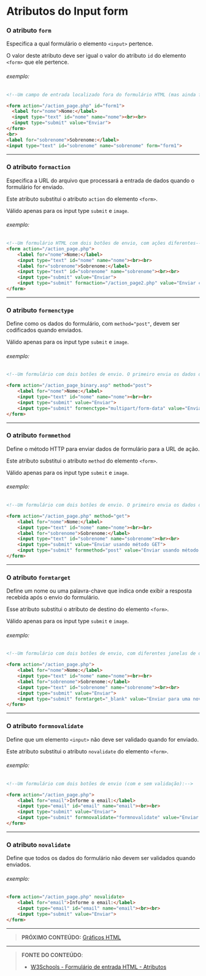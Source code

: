 # Atributos do Input form 

### O atributo `form`

Especifica a qual formulário o elemento `<input>` pertence.

O valor deste atributo deve ser igual o valor do atributo `id` do elemento `<form>` que ele pertence.

###### exemplo:

```html
<!--Um campo de entrada localizado fora do formulário HTML (mas ainda faz parte do formulário):-->

<form action="/action_page.php" id="form1">
  <label for="nome">Nome:</label>
  <input type="text" id="nome" name="nome"><br><br>
  <input type="submit" value="Enviar">
</form>
<br>
<label for="sobrenome">Sobrenome:</label>
<input type="text" id="sobrenome" name="sobrenome" form="form1">
```

----

### O atributo `formaction`

Especifica a URL do arquivo que processará a entrada de dados quando o formulário for enviado.

Este atributo substitui o atributo `action` do elemento `<form>`. 

Válido apenas para os input type `submit` e `image`.

###### exemplo:

```html
<!--Um formulário HTML com dois botões de envio, com ações diferentes-->
<form action="/action_page.php">
    <label for="nome">Nome:</label>
    <input type="text" id="nome" name="nome"><br><br>
    <label for="sobrenome">Sobrenome:</label>
    <input type="text" id="sobrenome" name="sobrenome"><br><br>
    <input type="submit" value="Enviar">
    <input type="submit" formaction="/action_page2.php" value="Enviar como ADM">
</form>
```

---

### O atributo `formenctype`

Define como os dados do formulário, com `method="post"`, devem ser codificados quando enviados.

Válido apenas para os input type `submit` e `image`.

###### exemplo:

```html
<!--Um formulário com dois botões de envio. O primeiro envia os dados do formulário com codificação padrão, o segundo envia os dados do formulário codificados como "multipart/form-data":-->

<form action="/action_page_binary.asp" method="post">
    <label for="nome">Nome:</label>
    <input type="text" id="nome" name="nome"><br><br>
    <input type="submit" value="Enviar">
    <input type="submit" formenctype="multipart/form-data" value="Enviar como Multipart/form-data">
</form>
```

----

### O atributo `formmethod`

Define o método HTTP para enviar dados de formulário para a URL de ação.

Este atributo substitui o atributo `method` do elemento `<form>`.

Válido apenas para os input type `submit` e `image`.

###### exemplo:

```html
<!--Um formulário com dois botões de envio. O primeiro envia os dados do formulário com method="get". O segundo envia os dados do formulário com method="post":-->

<form action="/action_page.php" method="get">
    <label for="nome">Nome:</label>
    <input type="text" id="nome" name="nome"><br><br>
    <label for="sobrenome">Sobrenome:</label>
    <input type="text" id="sobrenome" name="sobrenome"><br><br>
    <input type="submit" value="Enviar usando método GET">
    <input type="submit" formmethod="post" value="Enviar usando método POST">
</form>
```

---

### O atributo `formtarget`

Define um nome ou uma palavra-chave que indica onde exibir a resposta recebida após o envio do formulário.

Esse atributo substitui o atributo de destino do elemento `<form>`.

Válido apenas para os input type `submit` e `image`.

###### exemplo:

```html
<!--Um formulário com dois botões de envio, com diferentes janelas de destino:-->

<form action="/action_page.php">
    <label for="nome">Nome:</label>
    <input type="text" id="nome" name="nome"><br><br>
    <label for="sobrenome">Sobrenome:</label>
    <input type="text" id="sobrenome" name="sobrenome"><br><br>
    <input type="submit" value="Enviar">
    <input type="submit" formtarget="_blank" value="Enviar para uma nova janela">
</form>
```

---

### O atributo `formnovalidate`

Define que um elemento `<input>` não deve ser validado quando for enviado.

Este atributo substitui o atributo `novalidate` do elemento `<form>`.

###### exemplo:

```html
<!--Um formulário com dois botões de envio (com e sem validação):-->

<form action="/action_page.php">
    <label for="email">Informe o email:</label>
    <input type="email" id="email" name="email"><br><br>
    <input type="submit" value="Enviar">
    <input type="submit" formnovalidate="formnovalidate" value="Enviar sem validação">
</form>
```

---

### O atributo `novalidate`

Define que todos os dados do formulário não devem ser validados quando enviados.

###### exemplo:

```html
<form action="/action_page.php" novalidate>
    <label for="email">Informe o email:</label>
    <input type="email" id="email" name="email"><br><br>
    <input type="submit" value="Enviar">
</form>
```


***

> **PRÓXIMO CONTEÚDO:** [Gráficos HTML](/conteudo/11-graficos)

***


> **FONTE DO CONTEÚDO**:
>
> - [W3Schools - Formulário de entrada HTML - Atributos](https://www.w3schools.com/html/html_form_attributes_form.asp)